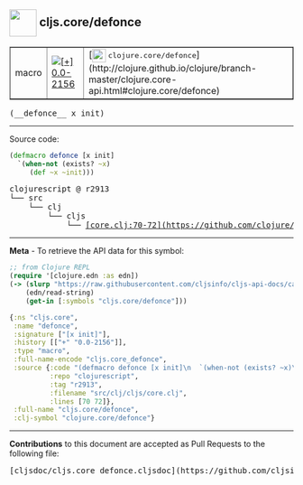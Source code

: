 ## <img width="48px" valign="middle" src="http://i.imgur.com/Hi20huC.png"> cljs.core/defonce

 <table border="1">
<tr>

<td>macro</td>
<td><a href="https://github.com/cljsinfo/cljs-api-docs/tree/0.0-2156"><img valign="middle" alt="[+] 0.0-2156" src="https://img.shields.io/badge/+-0.0--2156-lightgrey.svg"></a> </td>
<td>
[<img height="24px" valign="middle" src="http://i.imgur.com/1GjPKvB.png"> <samp>clojure.core/defonce</samp>](http://clojure.github.io/clojure/branch-master/clojure.core-api.html#clojure.core/defonce)
</td>
</tr>
</table>

 <samp>
(__defonce__ x init)<br>
</samp>

---





Source code:

```clj
(defmacro defonce [x init]
  `(when-not (exists? ~x)
     (def ~x ~init)))
```

 <pre>
clojurescript @ r2913
└── src
    └── clj
        └── cljs
            └── <ins>[core.clj:70-72](https://github.com/clojure/clojurescript/blob/r2913/src/clj/cljs/core.clj#L70-L72)</ins>
</pre>


---

__Meta__ - To retrieve the API data for this symbol:

```clj
;; from Clojure REPL
(require '[clojure.edn :as edn])
(-> (slurp "https://raw.githubusercontent.com/cljsinfo/cljs-api-docs/catalog/cljs-api.edn")
    (edn/read-string)
    (get-in [:symbols "cljs.core/defonce"]))
```

```clj
{:ns "cljs.core",
 :name "defonce",
 :signature ["[x init]"],
 :history [["+" "0.0-2156"]],
 :type "macro",
 :full-name-encode "cljs.core_defonce",
 :source {:code "(defmacro defonce [x init]\n  `(when-not (exists? ~x)\n     (def ~x ~init)))",
          :repo "clojurescript",
          :tag "r2913",
          :filename "src/clj/cljs/core.clj",
          :lines [70 72]},
 :full-name "cljs.core/defonce",
 :clj-symbol "clojure.core/defonce"}

```

---

__Contributions__ to this document are accepted as Pull Requests to the following file:

 <pre>
[cljsdoc/cljs.core_defonce.cljsdoc](https://github.com/cljsinfo/cljs-api-docs/blob/master/cljsdoc/cljs.core_defonce.cljsdoc)
</pre>

